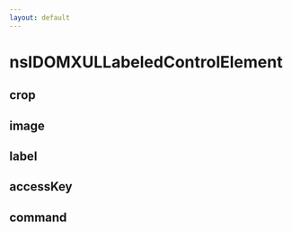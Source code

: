 ```yaml
---
layout: default
---
```


# nsIDOMXULLabeledControlElement #

## crop ##

## image ##

## label ##

## accessKey ##

## command ##
